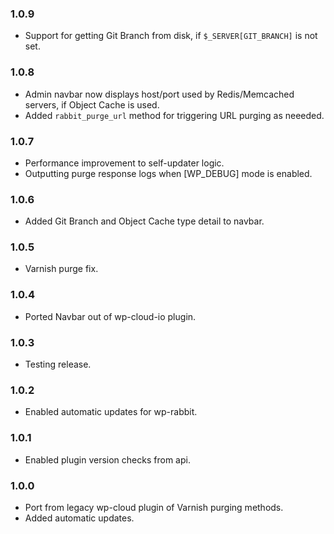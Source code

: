 ### 1.0.9
* Support for getting Git Branch from disk, if `$_SERVER[GIT_BRANCH]` is not set.

### 1.0.8
* Admin navbar now displays host/port used by Redis/Memcached servers, if Object Cache is used.
* Added `rabbit_purge_url` method for triggering URL purging as neeeded.

### 1.0.7
* Performance improvement to self-updater logic.
* Outputting purge response logs when [WP_DEBUG] mode is enabled.

### 1.0.6
* Added Git Branch and Object Cache type detail to navbar.

### 1.0.5
* Varnish purge fix.

### 1.0.4
* Ported Navbar out of wp-cloud-io plugin.

### 1.0.3
* Testing release.

### 1.0.2
* Enabled automatic updates for wp-rabbit.

### 1.0.1
* Enabled plugin version checks from api.

### 1.0.0
* Port from legacy wp-cloud plugin of Varnish purging methods.
* Added automatic updates.
